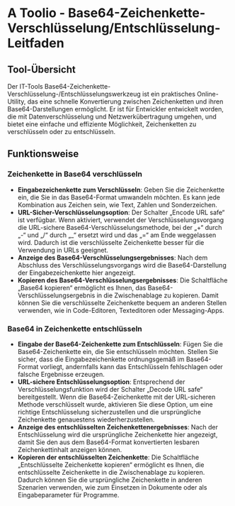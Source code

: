 # A Toolio - Base64-Zeichenkette-Verschlüsselung/Entschlüsselung-Leitfaden

## Tool-Übersicht

Der IT-Tools Base64-Zeichenkette-Verschlüsselung-/Entschlüsselungswerkzeug ist ein praktisches Online-Utility, das eine schnelle Konvertierung zwischen Zeichenketten und ihren Base64-Darstellungen ermöglicht. Er ist für Entwickler entwickelt worden, die mit Datenverschlüsselung und Netzwerkübertragung umgehen, und bietet eine einfache und effiziente Möglichkeit, Zeichenketten zu verschlüsseln oder zu entschlüsseln.

## Funktionsweise

### Zeichenkette in Base64 verschlüsseln

  * **Eingabezeichenkette zum Verschlüsseln**: Geben Sie die Zeichenkette ein, die Sie in das Base64-Format umwandeln möchten. Es kann jede Kombination aus Zeichen sein, wie Text, Zahlen und Sonderzeichen.
  * **URL-Sicher-Verschlüsselungsoption**: Der Schalter „Encode URL safe“ ist verfügbar. Wenn aktiviert, verwendet der Verschlüsselungsvorgang die URL-sichere Base64-Verschlüsselungsmethode, bei der „+“ durch „-“ und „/“ durch „_“ ersetzt wird und das „=“ am Ende weggelassen wird. Dadurch ist die verschlüsselte Zeichenkette besser für die Verwendung in URLs geeignet.
  * **Anzeige des Base64-Verschlüsselungsergebnisses**: Nach dem Abschluss des Verschlüsselungsvorgangs wird die Base64-Darstellung der Eingabezeichenkette hier angezeigt.
  * **Kopieren des Base64-Verschlüsselungsergebnisses**: Die Schaltfläche „Base64 kopieren“ ermöglicht es Ihnen, das Base64-Verschlüsselungsergebnis in die Zwischenablage zu kopieren. Damit können Sie die verschlüsselte Zeichenkette bequem an anderen Stellen verwenden, wie in Code-Editoren, Texteditoren oder Messaging-Apps.

### Base64 in Zeichenkette entschlüsseln

  * **Eingabe der Base64-Zeichenkette zum Entschlüsseln**: Fügen Sie die Base64-Zeichenkette ein, die Sie entschlüsseln möchten. Stellen Sie sicher, dass die Eingabezeichenkette ordnungsgemäß im Base64-Format vorliegt, andernfalls kann das Entschlüsseln fehlschlagen oder falsche Ergebnisse erzeugen.
  * **URL-sichere Entschlüsselungsoption**: Entsprechend der Verschlüsselungsfunktion wird der Schalter „Decode URL safe“ bereitgestellt. Wenn die Base64-Zeichenkette mit der URL-sicheren Methode verschlüsselt wurde, aktivieren Sie diese Option, um eine richtige Entschlüsselung sicherzustellen und die ursprüngliche Zeichenkette genauestens wiederherzustellen.
  * **Anzeige des entschlüsselten Zeichenkettenergebnisses**: Nach der Entschlüsselung wird die ursprüngliche Zeichenkette hier angezeigt, damit Sie den aus dem Base64-Format konvertierten lesbaren Zeichenkettinhalt anzeigen können.
  * **Kopieren der entschlüsselten Zeichenkette**: Die Schaltfläche „Entschlüsselte Zeichenkette kopieren“ ermöglicht es Ihnen, die entschlüsselte Zeichenkette in die Zwischenablage zu kopieren. Dadurch können Sie die ursprüngliche Zeichenkette in anderen Szenarien verwenden, wie zum Einsetzen in Dokumente oder als Eingabeparameter für Programme.